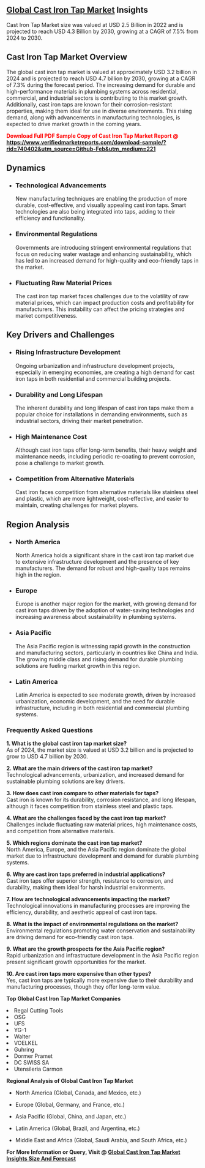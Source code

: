 <h2><a href="https://www.verifiedmarketreports.com/download-sample/?rid=740402&amp;utm_source=Github&amp;utm_medium=221" target="_blank">Global Cast Iron Tap Market</a> Insights</h2><p>Cast Iron Tap Market size was valued at USD 2.5 Billion in 2022 and is projected to reach USD 4.3 Billion by 2030, growing at a CAGR of 7.5% from 2024 to 2030.</p><p> <h2>Cast Iron Tap Market Overview</h2> <p>The global cast iron tap market is valued at approximately USD 3.2 billion in 2024 and is projected to reach USD 4.7 billion by 2030, growing at a CAGR of 7.3% during the forecast period. The increasing demand for durable and high-performance materials in plumbing systems across residential, commercial, and industrial sectors is contributing to this market growth. Additionally, cast iron taps are known for their corrosion-resistant properties, making them ideal for use in diverse environments. This rising demand, along with advancements in manufacturing technologies, is expected to drive market growth in the coming years.</p> <p><b><p><span class=""><span style="color: #ff0000;"><strong>Download Full PDF Sample Copy of Cast Iron Tap Market Report</strong> @ </span><a href="https://www.verifiedmarketreports.com/download-sample/?rid=740402&amp;utm_source=Github-Feb&amp;utm_medium=221" target="_blank">https://www.verifiedmarketreports.com/download-sample/?rid=740402&amp;utm_source=Github-Feb&amp;utm_medium=221</a></span></p></b></p> <h2>Dynamics</h2> <ul> <li><h3>Technological Advancements</h3> New manufacturing techniques are enabling the production of more durable, cost-effective, and visually appealing cast iron taps. Smart technologies are also being integrated into taps, adding to their efficiency and functionality. </li> <li><h3>Environmental Regulations</h3> Governments are introducing stringent environmental regulations that focus on reducing water wastage and enhancing sustainability, which has led to an increased demand for high-quality and eco-friendly taps in the market. </li> <li><h3>Fluctuating Raw Material Prices</h3> The cast iron tap market faces challenges due to the volatility of raw material prices, which can impact production costs and profitability for manufacturers. This instability can affect the pricing strategies and market competitiveness. </li> </ul> <h2>Key Drivers and Challenges</h2> <ul> <li><h3>Rising Infrastructure Development</h3> Ongoing urbanization and infrastructure development projects, especially in emerging economies, are creating a high demand for cast iron taps in both residential and commercial building projects. </li> <li><h3>Durability and Long Lifespan</h3> The inherent durability and long lifespan of cast iron taps make them a popular choice for installations in demanding environments, such as industrial sectors, driving their market penetration. </li> <li><h3>High Maintenance Cost</h3> Although cast iron taps offer long-term benefits, their heavy weight and maintenance needs, including periodic re-coating to prevent corrosion, pose a challenge to market growth. </li> <li><h3>Competition from Alternative Materials</h3> Cast iron faces competition from alternative materials like stainless steel and plastic, which are more lightweight, cost-effective, and easier to maintain, creating challenges for market players. </li> </ul> <h2>Region Analysis</h2> <ul> <li><h3>North America</h3> North America holds a significant share in the cast iron tap market due to extensive infrastructure development and the presence of key manufacturers. The demand for robust and high-quality taps remains high in the region. </li> <li><h3>Europe</h3> Europe is another major region for the market, with growing demand for cast iron taps driven by the adoption of water-saving technologies and increasing awareness about sustainability in plumbing systems. </li> <li><h3>Asia Pacific</h3> The Asia Pacific region is witnessing rapid growth in the construction and manufacturing sectors, particularly in countries like China and India. The growing middle class and rising demand for durable plumbing solutions are fueling market growth in this region. </li> <li><h3>Latin America</h3> Latin America is expected to see moderate growth, driven by increased urbanization, economic development, and the need for durable infrastructure, including in both residential and commercial plumbing systems. </li> </ul> <h3>Frequently Asked Questions</h3> <p><b>1. What is the global cast iron tap market size?</b><br>As of 2024, the market size is valued at USD 3.2 billion and is projected to grow to USD 4.7 billion by 2030.</p> <p><b>2. What are the main drivers of the cast iron tap market?</b><br>Technological advancements, urbanization, and increased demand for sustainable plumbing solutions are key drivers.</p> <p><b>3. How does cast iron compare to other materials for taps?</b><br>Cast iron is known for its durability, corrosion resistance, and long lifespan, although it faces competition from stainless steel and plastic taps.</p> <p><b>4. What are the challenges faced by the cast iron tap market?</b><br>Challenges include fluctuating raw material prices, high maintenance costs, and competition from alternative materials.</p> <p><b>5. Which regions dominate the cast iron tap market?</b><br>North America, Europe, and the Asia Pacific region dominate the global market due to infrastructure development and demand for durable plumbing systems.</p> <p><b>6. Why are cast iron taps preferred in industrial applications?</b><br>Cast iron taps offer superior strength, resistance to corrosion, and durability, making them ideal for harsh industrial environments.</p> <p><b>7. How are technological advancements impacting the market?</b><br>Technological innovations in manufacturing processes are improving the efficiency, durability, and aesthetic appeal of cast iron taps.</p> <p><b>8. What is the impact of environmental regulations on the market?</b><br>Environmental regulations promoting water conservation and sustainability are driving demand for eco-friendly cast iron taps.</p> <p><b>9. What are the growth prospects for the Asia Pacific region?</b><br>Rapid urbanization and infrastructure development in the Asia Pacific region present significant growth opportunities for the market.</p> <p><b>10. Are cast iron taps more expensive than other types?</b><br>Yes, cast iron taps are typically more expensive due to their durability and manufacturing processes, though they offer long-term value.</p> </p><p><strong>Top Global Cast Iron Tap Market Companies</strong></p><div data-test-id=""><p><li>Regal Cutting Tools</li><li> OSG</li><li> UFS</li><li> YG-1</li><li> Walter</li><li> VOELKEL</li><li> Guhring</li><li> Dormer Pramet</li><li> DC SWISS SA</li><li> Utensileria Carmon</li></p><div><strong>Regional Analysis of&nbsp;Global Cast Iron Tap Market</strong></div><ul><li dir="ltr"><p dir="ltr">North America&nbsp;(Global, Canada, and Mexico, etc.)</p></li><li dir="ltr"><p dir="ltr">Europe (Global, Germany, and France, etc.)</p></li><li dir="ltr"><p dir="ltr">Asia Pacific&nbsp;(Global, China, and Japan, etc.)</p></li><li dir="ltr"><p dir="ltr">Latin America&nbsp;(Global, Brazil, and Argentina, etc.)</p></li><li dir="ltr">Middle East and Africa&nbsp;(Global, Saudi Arabia, and South Africa, etc.)</li></ul><p><strong>For More Information or Query, Visit @&nbsp;</strong><strong><a href="https://www.verifiedmarketreports.com/product/cast-iron-tap-market/?utm_source=Github&amp;utm_medium=221" target="_blank">Global Cast Iron Tap Market Insights Size And Forecast</a></strong></p></div>
